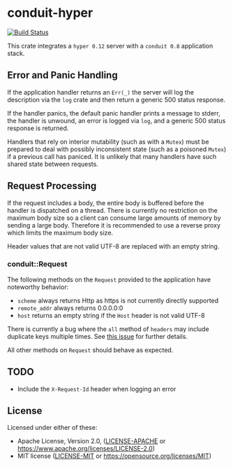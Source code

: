 # conduit-hyper

[![Build Status](https://travis-ci.org/jtgeibel/conduit-hyper.svg?branch=master)](https://travis-ci.org/jtgeibel/conduit-hyper)

This crate integrates a `hyper 0.12` server with a `conduit 0.8` application
stack.

## Error and Panic Handling

If the application handler returns an `Err(_)` the server will log the
description via the `log` crate and then return a generic 500 status response.

If the handler panics, the default panic handler prints a message to stderr,
the handler is unwound, an error is logged via `log`, and a generic 500 status
response is returned.

Handlers that rely on interior mutability (such as with a `Mutex`) must be
prepared to deal with possibly inconsistent state (such as a poisoned `Mutex`)
if a previous call has paniced.  It is unlikely that many handlers have such
shared state between requests.

## Request Processing

If the request includes a body, the entire body is buffered before the handler
is dispatched on a thread.  There is currently no restriction on the maximum
body size so a client can consume large amounts of memory by sending a large
body.  Therefore it is recommended to use a reverse proxy which limits the
maximum body size.

Header values that are not valid UTF-8 are replaced with an empty string.

### conduit::Request

The following methods on the `Request` provided to the application have
noteworthy behavior:

* `scheme` always returns Http as https is not currently directly supported
* `remote_addr` always returns 0.0.0.0:0
* `host` returns an empty string if the `Host` header is not valid UTF-8

There is currently a bug where the `all` method of `headers` may include
duplicate keys multiple times.  See [this issue] for further details.

All other methods on `Request` should behave as expected.

[this issue]: https://github.com/hyperium/http/issues/199

## TODO

* Include the `X-Request-Id` header when logging an error

## License

Licensed under either of these:

 * Apache License, Version 2.0, ([LICENSE-APACHE](LICENSE-APACHE) or
   https://www.apache.org/licenses/LICENSE-2.0)
 * MIT license ([LICENSE-MIT](LICENSE-MIT) or
   https://opensource.org/licenses/MIT)
